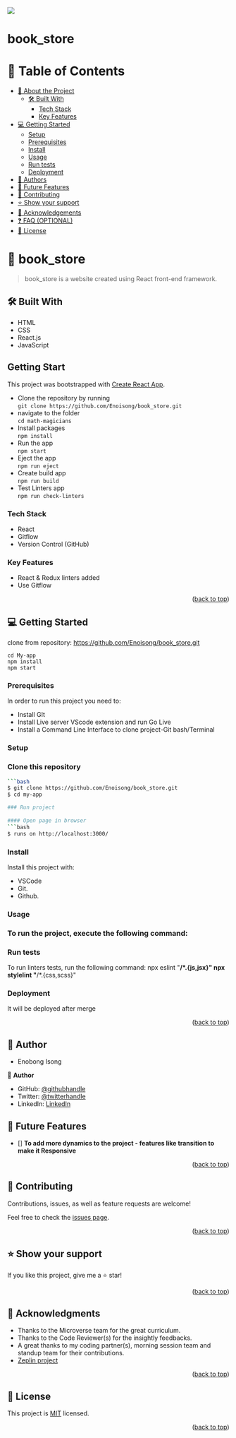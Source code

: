 ![](https://img.shields.io/badge/Microverse-blueviolet)
# book_store
<a name="readme-top"></a>
 # 📗 Table of Contents
- [📖 About the Project](#about-project)
  - [🛠 Built With](#built-with)
    - [Tech Stack](#tech-stack) 
    - [Key Features](#key-features) 
- [💻 Getting Started](#getting-started)
  - [Setup](#setup)
  - [Prerequisites](#prerequisites)
  - [Install](#install)
  - [Usage](#usage)
  - [Run tests](#run-tests)
  - [Deployment](#triangular_flag_on_post-deployment)
- [👥 Authors](#authors)
- [🔭 Future Features](#future-features)
- [🤝 Contributing](#contributing)
- [⭐️ Show your support](#support)
- [🙏 Acknowledgements](#acknowledgements)
- [❓ FAQ (OPTIONAL)](#faq)
- [📝 License](#license)

<!-- PROJECT DESCRIPTION -->
# 📖 book_store <a name="about-project"></a> 

> book_store is a website created using React front-end framework.
 
## 🛠 Built With <a name="built-with"></a>
- HTML
- CSS
- React.js
- JavaScript

## Getting Start

This project was bootstrapped with [Create React App](https://github.com/facebook/create-react-app).

-  Clone the repository by running\
    `git clone https://github.com/Enoisong/book_store.git`
-  navigate to the folder\
    `cd math-magicians`
-  Install packages\
    `npm install`
-  Run the app\
    `npm start`
-  Eject the app\
    `npm run eject`
-  Create build app\
    `npm run build`
-  Test Linters app\
    `npm run check-linters`
    
### Tech Stack <a name="tech-stack"></a>
- React
- Gitflow
- Version Control (GitHub)
 
<!-- Features -->
### Key Features <a name="key-features"></a>
- React & Redux linters added
- Use Gitflow
 
<p align="right">(<a href="#readme-top">back to top</a>)</p>

## 💻 Getting Started <a name="getting-started"></a>
clone from repository: https://github.com/Enoisong/book_store.git

```
cd My-app
npm install
npm start
```

### Prerequisites
In order to run this project you need to:
- Install GIt
- Install Live server VScode extension and run Go Live
- Install a Command Line Interface to clone project-Git bash/Terminal

### Setup
### Clone this repository  

```bash
```bash
$ git clone https://github.com/Enoisong/book_store.git
$ cd my-app

### Run project
 
#### Open page in browser
```bash
$ runs on http://localhost:3000/
```

### Install
Install this project with:
 
- VSCode
- Git.
- Github.

### Usage
### To run the project, execute the following command:  
 
### Run tests

To run linters tests, run the following command: 
npx eslint "**/*.{js,jsx}"
npx stylelint "**/*.{css,scss}"
 
### Deployment

It will be deployed after merge

<p align="right">(<a href="#readme-top">back to top</a>)</p>

<!-- AUTHORS -->
## 👥 Author <a name="author"></a> 
- Enobong Isong
 
👤 **Author**
 - GitHub: [@githubhandle](https://github.com/Enoisong)
- Twitter: [@twitterhandle](https://twitter.com/Enobongmisong)
- LinkedIn: [LinkedIn](https://www.linkedin.com/in/enobong-isong/)

## 🔭 Future Features <a name="future-features"></a>
 
- [] **To add more dynamics to the project - features like transition to make it Responsive**
 
<p align="right">(<a href="#readme-top">back to top</a>)</p>

<!-- CONTRIBUTING -->

## 🤝 Contributing <a name="contributing"></a>

Contributions, issues, as well as feature requests are welcome!

Feel free to check the [issues page](../../issues/).

<p align="right">(<a href="#readme-top">back to top</a>)</p>

<!-- SUPPORT -->
## ⭐️ Show your support <a name="support"></a>

If you like this project, give me a ⭐️ star!

<p align="right">(<a href="#readme-top">back to top</a>)</p>

<!-- ACKNOWLEDGEMENTS -->
## 🙏 Acknowledgments <a name="acknowledgements"></a>

-	Thanks to the Microverse team for the great curriculum.
-	Thanks to the Code Reviewer(s) for the insightly feedbacks.
-	A great thanks to my coding partner(s), morning session team 
  and  standup team for their contributions.
-  [Zeplin project](https://app.zeplin.io/project/5b35a9e13227086040f8eb75/screen/5b695e29bb8c844f118f9378)

<p align="right">(<a href="#readme-top">back to top</a>)</p>
 
## 📝 License <a name="license"></a> 

This project is [MIT](./MIT.md) licensed.

<p align="right">(<a href="#readme-top">back to top</a>)</p>
